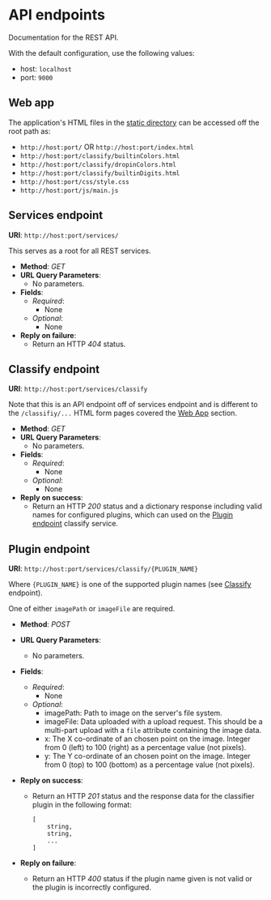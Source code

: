 # API endpoints

Documentation for the REST API.

With the default configuration, use the following values:

* host: `localhost`
* port: `9000`


## Web app

The application's HTML files in the [static directory](/mlserver/static) can be accessed off the root path as:

- `http://host:port/` OR `http://host:port/index.html`
- `http://host:port/classify/builtinColors.html`
- `http://host:port/classify/dropinColors.html`
- `http://host:port/classify/builtinDigits.html`
- `http://host:port/css/style.css`
- `http://host:port/js/main.js`


## Services endpoint

**URI**: `http://host:port/services/`

This serves as a root for all REST services.

* **Method**: _GET_
* **URL Query Parameters**:
    * No parameters.
* **Fields**:
    * _Required_:
        * None
    * _Optional_:
        * None
* **Reply on failure**:
    * Return an HTTP _404_ status.


## Classify endpoint

**URI**: `http://host:port/services/classify`

Note that this is an API endpoint off of services endpoint and is different to the `/classifiy/...` HTML form pages covered the [Web App](#web-app) section.

* **Method**: _GET_
* **URL Query Parameters**:
    * No parameters.
* **Fields**:
    * _Required_:
        * None
    * _Optional_:
        * None
* **Reply on success**:
    * Return an HTTP _200_ status and a dictionary response including valid names for configured plugins, which can used on the [Plugin endpoint](#plugin-endpoint) classify service.


## Plugin endpoint

**URI**: `http://host:port/services/classify/{PLUGIN_NAME}`

Where `{PLUGIN_NAME}` is one of the supported plugin names (see [Classify](#classify-endpoint) endpoint).

One of either `imagePath` or `imageFile` are required.

* **Method**: _POST_
* **URL Query Parameters**:
    * No parameters.
* **Fields**:
    * _Required_:
        * None
    * _Optional_:
        * imagePath: Path to image on the server's file system.
        * imageFile: Data uploaded with a upload request. This should be a multi-part upload with a `file` attribute containing the image data.
        * x: The X co-ordinate of an chosen point on the image. Integer from 0 (left) to 100 (right) as a percentage value (not pixels).
        * y: The Y co-ordinate of an chosen point on the image. Integer from 0 (top) to 100 (bottom) as a percentage value (not pixels).
* **Reply on success**:
    * Return an HTTP _201_ status and the response data for the classifier plugin in the following format:
        
        ```
        [
            string,
            string,
            ...
        ]
        ```

* **Reply on failure**:
    * Return an HTTP _400_ status if the plugin name given is not valid or the plugin is incorrectly configured.
